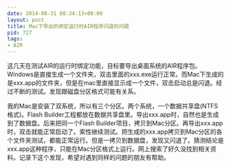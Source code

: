 ```yaml
---
date: 2014-08-31 08:34:13+00:00
layout: post
title: Mac下导出的绑定运行时AIR程序闪退的问题
pid: 727
tags:
- AIR
---
```


这几天在测试AIR的运行时绑定功能，目标要导出桌面系统的AIR程序包。Windows是直接生成一个文件夹，双击里面的xxx.exe运行正常。而Mac下生成的是xxx.app的文件夹，但是在mac里直接显示成一个文件，双击启动总是闪退。经过不断的测试。发现跟磁盘分区格式可能有关系。

我的Mac是安装了双系统，所以有三个分区。两个系统，一个数据共享盘(NTFS格式)。Flash Builder工程都放在数据共享盘里。导出xxx.app时，自然也是生成到了数据盘。后来把同一个Flash Builder项目，拷贝到Mac分区。再导出xxx.app时，双击就能正常启动了。索性继续测试。把生成的xxx.app拷贝到Mac分区的各个文件夹测试，都能正常运行。但是一拷贝到数据盘，发现又闪退了。猜测结论是xxx.app这种程序，只能在Mac分区格式上运行。网上搜索了好久没找到相关资料。记录下这个发现，希望对遇到同样的问题的朋友有帮助。
